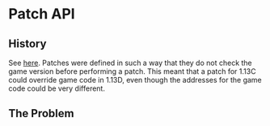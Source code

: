 # Patch API

## History

See [here](../Diablo_II/Version/). Patches were defined in such a way that they do not check the game version before performing a patch. This meant that a patch for 1.13C could override game code in 1.13D, even though the addresses for the game code could be very different.

## The Problem


